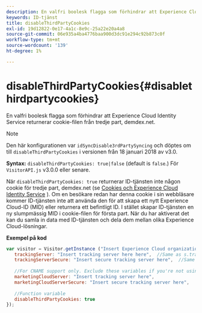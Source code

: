 ```yaml
---
description: En valfri boolesk flagga som förhindrar att Experience Cloud Identity Service returnerar cookie-filen från tredje part, demdex.net.
keywords: ID-tjänst
title: disableThirdPartyCookies
exl-id: 19d12822-0e17-4a1c-8e9c-25a22e20a4a8
source-git-commit: 06e935a4ba4776baa900d3dc91e294c92b873c0f
workflow-type: tm+mt
source-wordcount: '139'
ht-degree: 1%

---
```


# disableThirdPartyCookies{#disablethirdpartycookies}

En valfri boolesk flagga som förhindrar att Experience Cloud Identity Service returnerar cookie-filen från tredje part, demdex.net.

>[!NOTE]
>
>Den här konfigurationen var `idSyncDisable3rdPartySyncing` och döptes om till `disableThirdPartyCookies` i versionen från 18 januari 2018 av v3.0.

**Syntax:** `disableThirdPartyCookies: true|false` (default is  `false`.) För `VisitorAPI.js` v3.0.0 eller senare.

När `disableThirdPartyCookies: true` returnerar ID-tjänsten inte någon cookie för tredje part, demdex.net (se [Cookies och Experience Cloud Identity Service](../../introduction/cookies.md) ). Om en besökare redan har denna cookie i sin webbläsare kommer ID-tjänsten inte att använda den för att skapa ett nytt Experience Cloud-ID (MID) eller returnera ett befintligt ID. I stället skapar ID-tjänsten en ny slumpmässig MID i cookie-filen för första part. När du har aktiverat det kan du samla in data med ID-tjänsten och dela dem mellan olika Experience Cloud-lösningar.

**Exempel på kod**

```js
var visitor = Visitor.getInstance ("Insert Experience Cloud organization ID here",{ 
   trackingServer: "Insert tracking server here here",  //Same as s.trackingServer 
   trackingServerSecure: "Insert secure tracking server here",  //Same as s.trackingServerSecure 
 
   //For CNAME support only. Exclude these variables if you're not using CNAME 
   marketingCloudServer: "Insert tracking server here", 
   marketingCloudServerSecure: "Insert secure tracking server here", 
 
   //Function variable 
   disableThirdPartyCookies: true 
});
```
